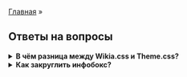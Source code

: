 [Главная](README.md) »

## Ответы на вопросы

<details><summary><b>В чём разница между Wikia.css и Theme.css?</b></summary>
<p>
Themes.css was a convention used by the (then) Community Technical and Vanguard teams to isolate Portable Infobox relevant code. There's not a significant difference, beyond making it somewhat easier to find CSS blocks.
<a href="https://portability.fandom.com/f/p/3825974047146002626">Источник</a>
</p>
</details>
<details><summary><b>Как закруглить инфобокс?</b></summary>
<code>
---
.portable-infobox.type-theme1 {
	border-radius: 8px;
}
.portable-infobox.type-theme1 .pi-title {
    border-radius: 8px 8px 0px 0px;
}
---
</code>
</details>


